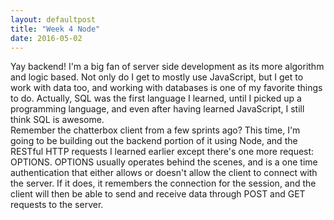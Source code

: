 ```yaml
---
layout: defaultpost
title: "Week 4 Node"
date: 2016-05-02
---
```


Yay backend! I'm a big fan of server side development as its more algorithm and logic based. Not only do I get to mostly use JavaScript, but I get to work with data too, and working with databases is one of my favorite things to do. Actually, SQL was the first language I learned, until I picked up a programming language, and even after having learned JavaScript, I still think SQL is awesome.<br />
Remember the chatterbox client from a few sprints ago? This time, I'm going to be building out the backend portion of it using Node, and the RESTful HTTP requests I learned earlier except there's one more request: OPTIONS. OPTIONS usually operates behind the scenes, and is a one time authentication that either allows or doesn't allow the client to connect with the server. If it does, it remembers the connection for the session, and the client will then be able to send and receive data through POST and GET requests to the server.